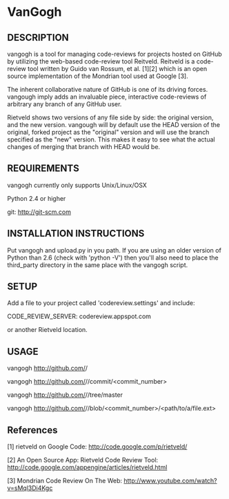VanGogh
=======

DESCRIPTION
-----------
vangogh is a tool for managing code-reviews for projects hosted on GitHub by
utilizing the web-based code-review tool Reitveld. Reitveld is a code-review
tool written by Guido van Rossum, et al. [1][2] which is an open source
implementation of the Mondrian tool used at Google [3].

The inherent collaborative nature of GitHub is one of its driving forces.
vangough imply adds an invaluable piece, interactive code-reviews of arbitrary
any branch of any GitHub user.

Rietveld shows two versions of any file side by side: the original version, and
the new version. vangough will by default use the HEAD version of the original,
forked project as the "original" version and will use the branch specified as
the "new" version. This makes it easy to see what the actual changes of merging
that branch with HEAD would be.


REQUIREMENTS
------------
vangogh currently only supports Unix/Linux/OSX

Python 2.4 or higher

git: http://git-scm.com


INSTALLATION INSTRUCTIONS
-------------------------

Put vangogh and upload.py in you path. If you are using an older version of
Python than 2.6 (check with 'python -V') then you'll also need to place the
third_party directory in the same place with the vangogh script.


SETUP
-----
Add a file to your project called 'codereview.settings' and include:

  CODE_REVIEW_SERVER: codereview.appspot.com

or another Rietveld location.


USAGE
-----
vangogh http://github.com/<username>/<project>

vangogh http://github.com/<username>/<project>/commit/<commit_number>

vangogh http://github.com/<username>/<project>/tree/master

vangogh http://github.com/<username>/<project>/blob/<commit_number>/<path/to/a/file.ext>

References
----------
[1] rietveld on Google Code: http://code.google.com/p/rietveld/

[2] An Open Source App: Rietveld Code Review Tool: http://code.google.com/appengine/articles/rietveld.html

[3] Mondrian Code Review On The Web: http://www.youtube.com/watch?v=sMql3Di4Kgc
